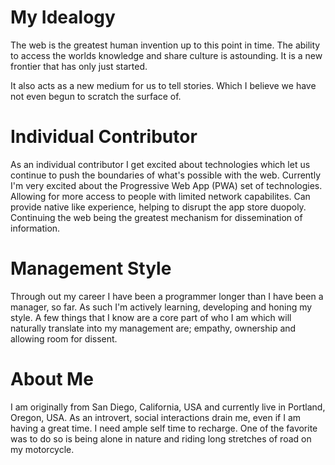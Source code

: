 # My Idealogy

The web is the greatest human invention up to this point in time. The ability to access the worlds knowledge and share culture is astounding. It is a new frontier that has only just started. 

It also acts as a new medium for us to tell stories. Which I believe we have not even begun to scratch the surface of. 

# Individual Contributor

As an individual contributor I get excited about technologies which let us continue to push the boundaries of what's possible with the web. Currently I'm very excited about the Progressive Web App (PWA) set of technologies. Allowing for more access to people with limited network capabilites. Can provide native like experience, helping to disrupt the app store duopoly. Continuing the web being the greatest mechanism for dissemination of information. 

# Management Style

Through out my career I have been a programmer longer than I have been a manager, so far. As such I'm actively learning, developing and honing my style. A few things that I know are a core part of who I am which will naturally translate into my management are; empathy, ownership and allowing room for dissent.

# About Me

I am originally from San Diego, California, USA and currently live in Portland, Oregon, USA. As an introvert, social interactions drain me, even if I am having a great time. I need ample self time to recharge. One of the favorite was to do so is being alone in nature and riding long stretches of road on my motorcycle. 

<!--
**shrunyan/shrunyan** is a ✨ _special_ ✨ repository because its `README.md` (this file) appears on your GitHub profile.

Here are some ideas to get you started:

- 🔭 I’m currently working on ...
- 🌱 I’m currently learning ...
- 👯 I’m looking to collaborate on ...
- 🤔 I’m looking for help with ...
- 💬 Ask me about ...
- 📫 How to reach me: ...
- 😄 Pronouns: ...
- ⚡ Fun fact: ...
-->
